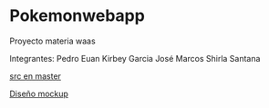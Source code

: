 # Pokemonwebapp
Proyecto materia waas 

Integrantes: 
Pedro Euan
Kirbey Garcia
José Marcos
Shirla Santana


[src en master](https://github.com/dongato99/Pokemonwebapp/tree/master)

[Diseño mockup](https://marvelapp.com/prototype/2c3ej29g/screen/83055230)
